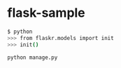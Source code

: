 # flask-sample

```sh
$ python
>>> from flaskr.models import init
>>> init()
```

```sh
python manage.py
```

